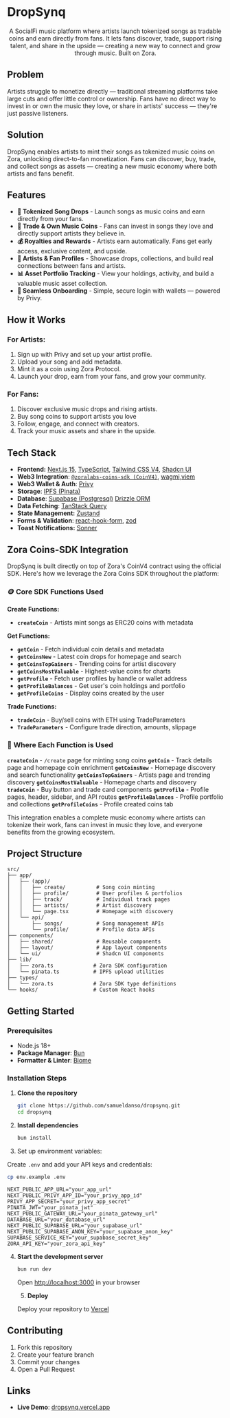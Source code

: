 # DropSynq

<p align="center">
A SocialFi music platform where artists launch tokenized songs as tradable coins and earn directly from fans. It lets fans discover, trade, support rising talent, and share in the upside — creating a new way to connect and grow through music. Built on Zora.
</p>

## Problem

Artists struggle to monetize directly — traditional streaming platforms take large cuts and offer little control or ownership.
Fans have no direct way to invest in or own the music they love, or share in artists' success — they're just passive listeners.

## Solution

DropSynq enables artists to mint their songs as tokenized music coins on Zora, unlocking direct-to-fan monetization.
Fans can discover, buy, trade, and collect songs as assets — creating a new music economy where both artists and fans benefit.

## Features

- **🎵 Tokenized Song Drops** - Launch songs as music coins and earn directly from your fans.
- **💱 Trade & Own Music Coins** - Fans can invest in songs they love and directly support artists they believe in.
- **💰 Royalties and Rewards** - Artists earn automatically. Fans get early access, exclusive content, and upside.
- **👥 Artists & Fan Profiles** - Showcase drops, collections, and build real connections between fans and artists.
- **📊 Asset Portfolio Tracking** - View your holdings, activity, and build a valuable music asset collection.
- **💼 Seamless Onboarding** - Simple, secure login with wallets — powered by Privy.

## How it Works

### For Artists:

1. Sign up with Privy and set up your artist profile.
2. Upload your song and add metadata.
3. Mint it as a coin using Zora Protocol.
4. Launch your drop, earn from your fans, and grow your community.

### For Fans:

1. Discover exclusive music drops and rising artists.
2. Buy song coins to support artists you love
3. Follow, engage, and connect with creators.
4. Track your music assets and share in the upside.

## Tech Stack

- **Frontend:** [Next.js 15](https://nextjs.org), [TypeScript](https://www.typescriptlang.org/), [Tailwind CSS V4](https://tailwindcss.com), [Shadcn UI](https://ui.shadcn.com/)
- **Web3 Integration**: [`@zoralabs-coins-sdk (CoinV4)`](https://docs.zora.co/coins-sdk/), [wagmi](https://wagmi.sh),[viem](https://viem.sh/)
- **Web3 Wallet & Auth**: [Privy](https://docs.privy.io/)
- **Storage**: [IPFS (Pinata)](https://www.pinata.cloud/)
- **Database**: [Supabase (Postgresql)](https://supabase.com/)
  [Drizzle ORM](https://orm.drizzle.team/)
- **Data Fetching**: [TanStack Query](https://tanstack.com/query)
- **State Management:** [Zustand](https://zustand-demo.pmnd.rs/)
- **Forms & Validation**: [react-hook-form](https://react-hook-form.com/), [zod](https://zod.dev/)
- **Toast Notifications:** [Sonner](https://sonner.emilkowal.ski/)

## Zora Coins-SDK Integration

DropSynq is built directly on top of Zora's CoinV4 contract using the official SDK. Here's how we leverage the Zora Coins SDK throughout the platform:

### 🪙 **Core SDK Functions Used**

**Create Functions:**

- **`createCoin`** - Artists mint songs as ERC20 coins with metadata

**Get Functions:**

- **`getCoin`** - Fetch individual coin details and metadata
- **`getCoinsNew`** - Latest coin drops for homepage and search
- **`getCoinsTopGainers`** - Trending coins for artist discovery
- **`getCoinsMostValuable`** - Highest-value coins for charts
- **`getProfile`** - Fetch user profiles by handle or wallet address
- **`getProfileBalances`** - Get user's coin holdings and portfolio
- **`getProfileCoins`** - Display coins created by the user

**Trade Functions:**

- **`tradeCoin`** - Buy/sell coins with ETH using TradeParameters
- **`TradeParameters`** - Configure trade direction, amounts, slippage

### 📍 **Where Each Function is Used**

**`createCoin`** - `/create` page for minting song coins
**`getCoin`** - Track details page and homepage coin enrichment
**`getCoinsNew`** - Homepage discovery and search functionality
**`getCoinsTopGainers`** - Artists page and trending discovery
**`getCoinsMostValuable`** - Homepage charts and discovery
**`tradeCoin`** - Buy button and trade card components
**`getProfile`** - Profile pages, header, sidebar, and API routes
**`getProfileBalances`** - Profile portfolio and collections
**`getProfileCoins`** - Profile created coins tab

This integration enables a complete music economy where artists can tokenize their work, fans can invest in music they love, and everyone benefits from the growing ecosystem.

## Project Structure

```
src/
├── app/
│   ├── (app)/
│   │   ├── create/          # Song coin minting
│   │   ├── profile/         # User profiles & portfolios
│   │   ├── track/           # Individual track pages
│   │   ├── artists/         # Artist discovery
│   │   └── page.tsx         # Homepage with discovery
│   └── api/
│       ├── songs/           # Song management APIs
│       └── profile/         # Profile data APIs
├── components/
│   ├── shared/              # Reusable components
│   ├── layout/              # App layout components
│   └── ui/                  # Shadcn UI components
├── lib/
│   ├── zora.ts             # Zora SDK configuration
│   └── pinata.ts           # IPFS upload utilities
├── types/
│   └── zora.ts             # Zora SDK type definitions
└── hooks/                  # Custom React hooks
```

## Getting Started

### Prerequisites

- Node.js 18+
- **Package Manager**: [Bun](https://bun.sh/)
- **Formatter & Linter**: [Biome](https://biomejs.dev/)

### Installation Steps

1. **Clone the repository**

   ```bash
   git clone https://github.com/samueldanso/dropsynq.git
   cd dropsynq
   ```

2. **Install dependencies**

   ```bash
   bun install
   ```

3. Set up environment variables:

Create `.env` and add your API keys and credentials:

```bash
cp env.example .env
```

```env
NEXT_PUBLIC_APP_URL="your_app_url"
NEXT_PUBLIC_PRIVY_APP_ID="your_privy_app_id"
PRIVY_APP_SECRET="your_privy_app_secret"
PINATA_JWT="your_pinata_jwt"
NEXT_PUBLIC_GATEWAY_URL="your_pinata_gateway_url"
DATABASE_URL="your_database_url"
NEXT_PUBLIC_SUPABASE_URL="your_supabase_url"
NEXT_PUBLIC_SUPABASE_ANON_KEY="your_supabase_anon_key"
SUPABASE_SERVICE_KEY="your_supabase_secret_key"
ZORA_API_KEY="your_zora_api_key"
```

4. **Start the development server**

   ```bash
   bun run dev
   ```

   Open [http://localhost:3000](http://localhost:3000) in your browser

   5. **Deploy**

   Deploy your repository to [Vercel](https://vercel.com)

## Contributing

1. Fork this repository
2. Create your feature branch
3. Commit your changes
4. Open a Pull Request

## Links

- **Live Demo**: [dropsynq.vercel.app](https://dropsynq.vercel.app)
